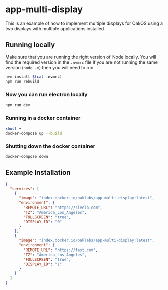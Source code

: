 # app-multi-display

This is an example of how to implement multiple displays for OakOS using a two displays with multiple applications installed

## Running locally

Make sure that you are running the right version of Node locally. You will find the required version in the `.nvmrc` file
If you are not running the same version (`node -v`) then you will need to run

``` bash
nvm install $(cat .nvmrc)
npm run rebuild
```

### Now you can run electron locally

``` bash
npm run dev
```

### Running in a docker container

``` bash
xhost +
docker-compose up --build
```

### Shutting down the  docker container

``` bash
docker-compose down
```

## Example Installation

``` json
{
  "services": [
    {
      "image": "index.docker.io/oaklabs/app-multi-display:latest",
      "environment": {
        "REMOTE_URL": "https://zivelo.com",
        "TZ": "America_Los_Angeles",
        "FULLSCREEN": "true",
        "DISPLAY_ID": "0"
      }
    },
    {
      "image": "index.docker.io/oaklabs/app-multi-display:latest",
      "environment": {
        "REMOTE_URL": "https://fast.com",
        "TZ": "America_Los_Angeles",
        "FULLSCREEN": "true",
        "DISPLAY_ID": "1"
      }
    }
  ]
}

```
